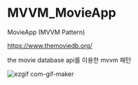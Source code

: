 # MVVM_MovieApp

MovieApp (MVVM Pattern)


https://www.themoviedb.org/

the movie database api를 이용한 mvvm 패턴 


![ezgif com-gif-maker](https://user-images.githubusercontent.com/71965874/107457418-60026180-6b95-11eb-8f8b-a81301a0ccfa.gif)
